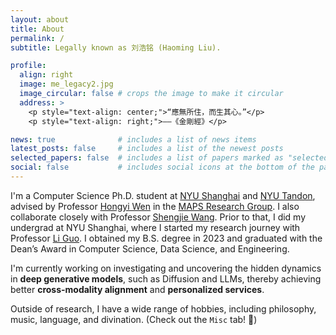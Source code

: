 ```yaml
---
layout: about
title: About
permalink: /
subtitle: Legally known as 刘浩铭 (Haoming Liu).

profile:
  align: right
  image: me_legacy2.jpg
  image_circular: false # crops the image to make it circular
  address: >
    <p style="text-align: center;">“應無所住，而生其心。”</p>
    <p style="text-align: right;">——《金剛經》</p>

news: true              # includes a list of news items
latest_posts: false     # includes a list of the newest posts
selected_papers: false  # includes a list of papers marked as "selected={true}"
social: false           # includes social icons at the bottom of the page
---
```


I'm a Computer Science Ph.D. student at [NYU Shanghai](https://shanghai.nyu.edu/) and [NYU Tandon](https://engineering.nyu.edu/), advised by Professor [Hongyi Wen](https://whongyi.github.io/) in the [MAPS Research Group](https://whongyi.github.io/MAPS-research). I also collaborate closely with Professor [Shengjie Wang](https://sheng-jie-wang.github.io/). Prior to that, I did my undergrad at NYU Shanghai, where I started my research journey with Professor [Li Guo](https://shanghai.nyu.edu/academics/faculty/directory/li-guo). I obtained my B.S. degree in 2023 and graduated with the Dean’s Award in Computer Science, Data Science, and Engineering.

I'm currently working on investigating and uncovering the hidden dynamics in **deep generative models**, such as Diffusion and LLMs, thereby achieving better **cross-modality alignment** and **personalized services**.

Outside of research, I have a wide range of hobbies, including philosophy, music, language, and divination. (Check out the `Misc` tab! 🤣)

<!-- Write your biography here. Tell the world about yourself. Link to your favorite [subreddit](http://reddit.com). You can put a picture in, too. The code is already in, just name your picture `prof_pic.jpg` and put it in the `img/` folder.

Put your address / P.O. box / other info right below your picture. You can also disable any of these elements by editing `profile` property of the YAML header of your `_pages/about.md`. Edit `_bibliography/papers.bib` and Jekyll will render your [publications page](/al-folio/publications/) automatically.

Link to your social media connections, too. This theme is set up to use [Font Awesome icons](http://fortawesome.github.io/Font-Awesome/) and [Academicons](https://jpswalsh.github.io/academicons/), like the ones below. Add your Facebook, Twitter, LinkedIn, Google Scholar, or just disable all of them. -->
